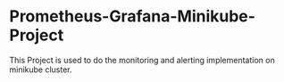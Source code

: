 # Prometheus-Grafana-Minikube-Project
This Project is used to do the monitoring and alerting implementation on minikube cluster.
